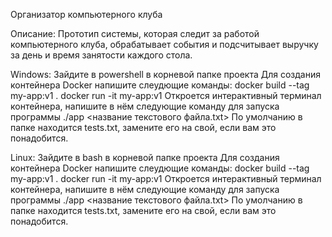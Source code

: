 Организатор компьютерного клуба

Описание:
    Прототип системы, которая следит за работой компьютерного
    клуба, обрабатывает события и подсчитывает выручку за день и время занятости
    каждого стола.

Windows:
    Зайдите в powershell в корневой папке проекта
    Для создания контейнера Docker напишите слеудющие команды:
    docker build --tag my-app:v1 .
    docker run -it my-app:v1
    Откроется интерактивный терминал контейнера, напишите в нём следующие команду для запуска программы
    ./app <название текстового файла.txt>
    По умолчанию в папке находится tests.txt, замените его на свой, если вам это понадобится.

Linux:
    Зайдите в bash в корневой папке проекта
    Для создания контейнера Docker напишите слеудющие команды:
    docker build --tag my-app:v1 .
    docker run -it my-app:v1
    Откроется интерактивный терминал контейнера, напишите в нём следующие команду для запуска программы
    ./app <название текстового файла.txt>
    По умолчанию в папке находится tests.txt, замените его на свой, если вам это понадобится.
